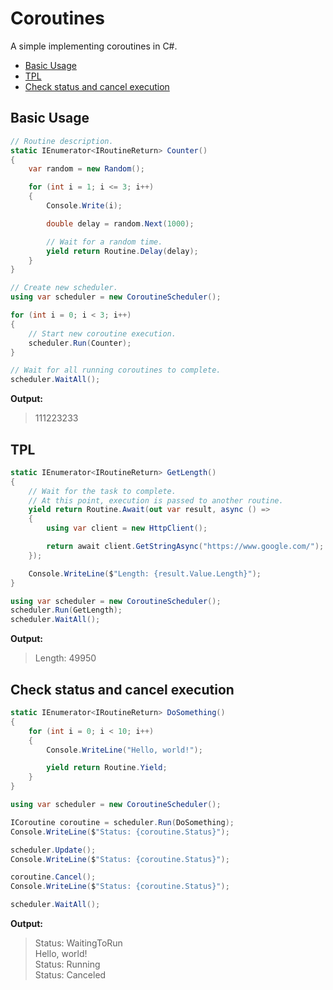 # Coroutines
A simple implementing coroutines in C#.

* [Basic Usage](#basic-usage)
* [TPL](#tpl)
* [Check status and cancel execution](#check-status-and-cancel-execution)

## Basic Usage

```c#
// Routine description.
static IEnumerator<IRoutineReturn> Counter()
{
    var random = new Random();

    for (int i = 1; i <= 3; i++)
    {
        Console.Write(i);

        double delay = random.Next(1000);

        // Wait for a random time.
        yield return Routine.Delay(delay);
    }
}

// Create new scheduler.
using var scheduler = new CoroutineScheduler();

for (int i = 0; i < 3; i++)
{
    // Start new coroutine execution.
    scheduler.Run(Counter);
}

// Wait for all running coroutines to complete.
scheduler.WaitAll();
```

**Output:**  
> 111223233

## TPL

```c#
static IEnumerator<IRoutineReturn> GetLength()
{
    // Wait for the task to complete. 
    // At this point, execution is passed to another routine.
    yield return Routine.Await(out var result, async () =>
    {
        using var client = new HttpClient();

        return await client.GetStringAsync("https://www.google.com/");
    });

    Console.WriteLine($"Length: {result.Value.Length}");
}

using var scheduler = new CoroutineScheduler();
scheduler.Run(GetLength);
scheduler.WaitAll();
```

**Output:**  
> Length: 49950

## Check status and cancel execution

```c#
static IEnumerator<IRoutineReturn> DoSomething()
{
    for (int i = 0; i < 10; i++)
    {
        Console.WriteLine("Hello, world!");

        yield return Routine.Yield;
    }
}

using var scheduler = new CoroutineScheduler();

ICoroutine coroutine = scheduler.Run(DoSomething);
Console.WriteLine($"Status: {coroutine.Status}");

scheduler.Update();
Console.WriteLine($"Status: {coroutine.Status}");

coroutine.Cancel();
Console.WriteLine($"Status: {coroutine.Status}");

scheduler.WaitAll();
```

**Output:**
> Status: WaitingToRun  
Hello, world!  
Status: Running  
Status: Canceled  
